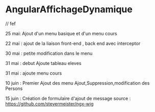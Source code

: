 # AngularAffichageDynamique


// fef

25 mai: Ajout d'un menu basique et d'un menu cours

22 mai : ajout de la liaison front-end , back end avec interceptor

30 mai : petite modification dans le menu

31 mai : debut Ajoute tableau eleves

31 mai : ajoute menu cours

10 juin :  Premier Ajout des menu Ajout,Suppression,modification des Persons

15 juin : Création de formulaire d'ajout de message
source : https://github.com/stevermeister/ngx-wig
